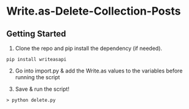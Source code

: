 # Write.as-Delete-Collection-Posts

## Getting Started

1) Clone the repo and pip install the dependency (if needed).

```
pip install writeasapi
```

2) Go into import.py & add the Write.as values to the variables before running the script

3) Save & run the script!

```
> python delete.py

```
